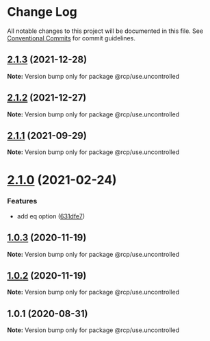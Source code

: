 # Change Log

All notable changes to this project will be documented in this file.
See [Conventional Commits](https://conventionalcommits.org) for commit guidelines.

<a name="2.1.3"></a>

## [2.1.3](https://github.com/imcuttle/rcp/compare/@rcp/use.uncontrolled@2.1.2...@rcp/use.uncontrolled@2.1.3) (2021-12-28)

**Note:** Version bump only for package @rcp/use.uncontrolled

<a name="2.1.2"></a>

## [2.1.2](https://github.com/imcuttle/rcp/compare/@rcp/use.uncontrolled@2.1.1...@rcp/use.uncontrolled@2.1.2) (2021-12-27)

**Note:** Version bump only for package @rcp/use.uncontrolled

<a name="2.1.1"></a>

## [2.1.1](https://github.com/imcuttle/rcp/compare/@rcp/use.uncontrolled@2.1.0...@rcp/use.uncontrolled@2.1.1) (2021-09-29)

**Note:** Version bump only for package @rcp/use.uncontrolled

<a name="2.1.0"></a>

# [2.1.0](https://github.com/imcuttle/rcp/compare/@rcp/use.uncontrolled@1.0.3...@rcp/use.uncontrolled@2.1.0) (2021-02-24)

### Features

- add eq option ([631dfe7](https://github.com/imcuttle/rcp/commit/631dfe7))

<a name="1.0.3"></a>

## [1.0.3](https://github.com/imcuttle/rcp/compare/@rcp/use.uncontrolled@1.0.2...@rcp/use.uncontrolled@1.0.3) (2020-11-19)

**Note:** Version bump only for package @rcp/use.uncontrolled

<a name="1.0.2"></a>

## [1.0.2](https://github.com/imcuttle/rcp/compare/@rcp/use.uncontrolled@1.0.1...@rcp/use.uncontrolled@1.0.2) (2020-11-19)

**Note:** Version bump only for package @rcp/use.uncontrolled

<a name="1.0.1"></a>

## 1.0.1 (2020-08-31)

**Note:** Version bump only for package @rcp/use.uncontrolled
